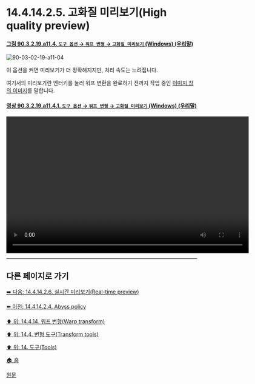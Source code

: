 # 14.4.14.2.5. 고화질 미리보기(High quality preview)

<a id="90-03-02-19-a11-04"></a>

#### [그림 90.3.2.19.a11.4. `도구 옵션` → `워프 변형` → `고화질 미리보기` (Windows) (우리말)](./90-03-02-19-warp_transform.md#90-03-02-19-a11-04)
![90-03-02-19-a11-04](https://github.com/wonder13662/gimp/assets/15767104/77b51abd-d52b-4b9c-a5c8-490b8bace001)

이 옵션을 켜면  미리보기가 더 정확해지지만, 처리 속도는 느려집니다.

여기서의 미리보기란 엔터키를 눌러 워프 변환을 완료하기 전까지 작업 중인 [이미지 창의 이미지](./03-02-04-13-image-display.md)를 말합니다.

<a id="90-03-02-19-a11-04-01"></a>

#### [영상 90.3.2.19.a11.4.1. `도구 옵션` → `워프 변형` → `고화질 미리보기` (Windows) (우리말)](./90-03-02-19-warp_transform.md#90-03-02-19-a11-04-01)
<video controls="controls" width="640" height="360" src="https://github.com/wonder13662/gimp/assets/15767104/b8f43a14-5a6a-4c26-b8f5-b69ba88378a9"></video>

***

## 다른 페이지로 가기

[➡️ 다음: 14.4.14.2.6. 실시간 미리보기(Real-time preview)](./14-04-14-02-06-real_time_preview.md)

[⬅️ 이전: 14.4.14.2.4. Abyss policy](./14-04-14-02-04-abyss_policy.md)

[⬆️ 위: 14.4.14. 워프 변형(Warp transform)](./14-04-14-00-warp-transform.md)

[⬆️ 위: 14.4. 변형 도구(Transform tools)](./14-04-00-transform-tools.md)

[⬆️ 위: 14. 도구(Tools)](./14-00-tools.md)

[🏠 홈](./00-home.md)

[원문](https://docs.gimp.org/2.10/ko/gimp-tool-warp.html#idm16304)